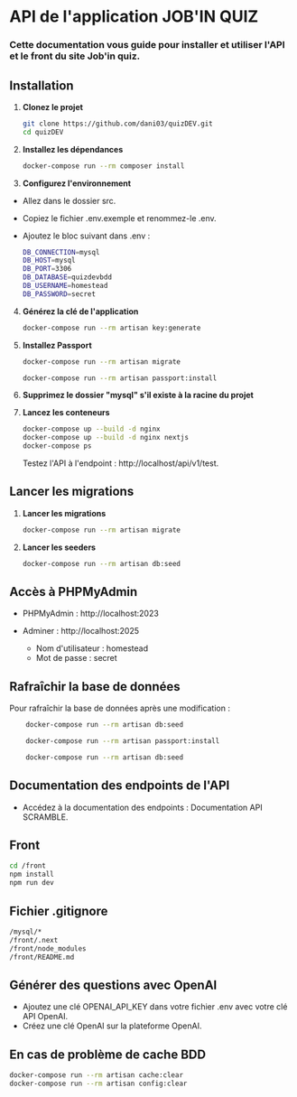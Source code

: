 # API de l'application JOB'IN QUIZ

### Cette documentation vous guide pour installer et utiliser l'API et le front du site Job'in quiz.

## Installation

1. **Clonez le projet**
   ```bash
   git clone https://github.com/dani03/quizDEV.git
   cd quizDEV
   ```
2. **Installez les dépendances**
   ```bash
   docker-compose run --rm composer install
   ```
3. **Configurez l'environnement**

- Allez dans le dossier src.
- Copiez le fichier .env.exemple et renommez-le .env.
- Ajoutez le bloc suivant dans .env :

  ```bash
  DB_CONNECTION=mysql
  DB_HOST=mysql
  DB_PORT=3306
  DB_DATABASE=quizdevbdd
  DB_USERNAME=homestead
  DB_PASSWORD=secret
  ```

4. **Générez la clé de l'application**
   ```bash
   docker-compose run --rm artisan key:generate
   ```
5. **Installez Passport**

   ```bash
   docker-compose run --rm artisan migrate
   ```
   ```bash
   docker-compose run --rm artisan passport:install
   ```
6. **Supprimez le dossier "mysql" s'il existe à la racine du projet**

7. **Lancez les conteneurs**
   ```bash
   docker-compose up --build -d nginx
   docker-compose up --build -d nginx nextjs
   docker-compose ps
   ```
   Testez l'API à l'endpoint : http://localhost/api/v1/test.

## Lancer les migrations

1. **Lancer les migrations**

   ```bash
   docker-compose run --rm artisan migrate
   ```

2. **Lancer les seeders**
   ```bash
   docker-compose run --rm artisan db:seed
   ```

## Accès à PHPMyAdmin

- PHPMyAdmin : http://localhost:2023

- Adminer : http://localhost:2025
  - Nom d'utilisateur : homestead
  - Mot de passe : secret

## Rafraîchir la base de données

Pour rafraîchir la base de données après une modification :

```bash
    docker-compose run --rm artisan db:seed
```

```bash
    docker-compose run --rm artisan passport:install
```

```bash
    docker-compose run --rm artisan db:seed
```

## Documentation des endpoints de l'API

- Accédez à la documentation des endpoints : Documentation API SCRAMBLE.

## Front

```bash
cd /front
npm install
npm run dev
```

## Fichier .gitignore

```bash
/mysql/*
/front/.next
/front/node_modules
/front/README.md
```

## Générer des questions avec OpenAI

- Ajoutez une clé OPENAI_API_KEY dans votre fichier .env avec votre clé API OpenAI.
- Créez une clé OpenAI sur la plateforme OpenAI.

## En cas de problème de cache BDD

```bash
docker-compose run --rm artisan cache:clear
docker-compose run --rm artisan config:clear
```

